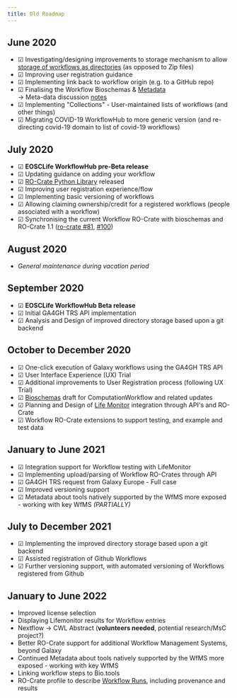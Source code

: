 ```yaml
---
title: Old Roadmap
---
```


## June 2020

* ☑ Investigating/designing improvements to storage mechanism to allow [storage of workflows as directories](https://docs.google.com/document/d/19IW3pwgJSXH_GWW633NL3sNYDjZuwGSmUkK1h5OSGrs/edit) (as opposed to Zip files)
* ☑ Improving user registration guidance
* ☑ Implementing link back to workflow origin (e.g. to a GitHub repo)
* ☑ Finalising the Workflow Bioschemas & [Metadata](https://docs.google.com/spreadsheets/d/1ah4GQFlXuZiL6UeWAbHXt1iAlxEIidkC8g8lsSfNfRQ/edit#gid=0) \
-> Meta-data discussion [notes](https://docs.google.com/document/d/14b7PnZ01PimuZyfE4OZPH_atB_k4qH_xk5gKFzScB2o/edit)
* ☑ Implementing "Collections" - User-maintained lists of workflows (and other things)
* ☑ Migrating COVID-19 WorkflowHub to more generic version (and re-directing covid-19 domain to list of covid-19 workflows)

## July 2020

* ☑ **EOSCLife WorkflowHub pre-Beta release**
* ☑ Updating guidance on adding your workflow
* ☑ [RO-Crate Python Library](https://pypi.org/project/rocrate/) released
* ☑ Improving user registration experience/flow
* ☑ Implementing basic versioning of workflows
* ☑ Allowing claiming ownership/credit for a registered workflows (people associated with a workflow)
* ☑ Synchronising the current Workflow RO-Crate with bioschemas and RO-Crate 1.1 ([ro-crate #81](https://github.com/ResearchObject/ro-crate/pull/81), [#100](https://github.com/ResearchObject/ro-crate/pull/100))

## August 2020

* _General maintenance during vacation period_

## September 2020

* ☑ **EOSCLife WorkflowHub Beta release**
* ☑ Initial GA4GH TRS API implementation
* ☑ Analysis and Design of improved directory storage based upon a git backend


## October to December 2020

* ☑ One-click execution of Galaxy workflows using the GA4GH TRS API
* ☑ User Interface Experience (UX) Trial
* ☑ Additional improvements to User Registration process (following UX Trial)
* ☑ [Bioschemas](https://bioschemas.org/) draft for ComputationWorkflow and related updates 
* ☑ Planning and Design of [Life Monitor](https://github.com/crs4/life_monitor) integration through API's and RO-Crate
* ☑ Workflow RO-Crate extensions to support testing, and example and test data



## January to June 2021

* ☑ Integration support for Workflow testing with LifeMonitor  
* ☑ Implementing upload/parsing of Workflow RO-Crates through API
* ☑ GA4GH TRS request from Galaxy Europe - Full case
* ☑ Improved versioning support
* ☑ Metadata about tools natively supported by the WfMS more exposed - working with key WfMS _(PARTIALLY)_
  
## July to December 2021

* ☑ Implementing the improved directory storage based upon a git backend
* ☑ Assisted registration of Github Workflows  
* ☑ Further versioning support, with automated versioning of Workflows registered from Github

## January to June 2022

* Improved license selection
* Displaying Lifemonitor results for Workflow entries
* Nextflow -> CWL Abstract (**volunteers needed**, potential research/MsC project?)
* Better RO-Crate support for additional Workflow Management Systems, beyond Galaxy
* Continued Metadata about tools natively supported by the WfMS more exposed - working with key WfMS
* Linking workflow steps to Bio.tools
* RO-Crate profile to describe [Workflow Runs](https://www.researchobject.org/workflow-run-crate/), including provenance and results

